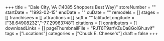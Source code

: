 +++
title = "Dale City, VA (14085 Shoppers Best Way)"
storeNumber = ""
startDate = "1993-02-15"
endDate = ""
cuDate = ""
remodels = []
stages = []
franchisees = []
attractions = []
sqft = ""
latitudeLongitude = ["38.64908232","-77.29963748"]
citations = []
contributors = []
downloadLinks = []
pageThumbnailFile = "RJT6T9srfvZuDa8GolGh.avif"
tags = ["Locations"]
categories = ["Chuck E. Cheese's"]
draft = false
+++
